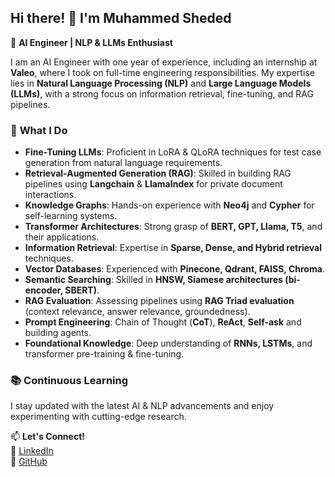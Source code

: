 ## Hi there! 👋 I'm Muhammed Sheded

🚀 **AI Engineer | NLP & LLMs Enthusiast**

I am an AI Engineer with one year of experience, including an internship at **Valeo**, where I took on full-time engineering responsibilities. My expertise lies in **Natural Language Processing (NLP)** and **Large Language Models (LLMs)**, with a strong focus on information retrieval, fine-tuning, and RAG pipelines.

### 🔬 **What I Do**
- **Fine-Tuning LLMs**: Proficient in LoRA & QLoRA techniques for test case generation from natural language requirements.
- **Retrieval-Augmented Generation (RAG)**: Skilled in building RAG pipelines using **Langchain** & **LlamaIndex** for private document interactions.
- **Knowledge Graphs**: Hands-on experience with **Neo4j** and **Cypher** for self-learning systems.
- **Transformer Architectures**: Strong grasp of **BERT, GPT, Llama, T5**, and their applications.
- **Information Retrieval**: Expertise in **Sparse, Dense, and Hybrid retrieval** techniques.
- **Vector Databases**: Experienced with **Pinecone, Qdrant, FAISS, Chroma**.
- **Semantic Searching**: Skilled in **HNSW, Siamese architectures (bi-encoder, SBERT)**.
- **RAG Evaluation**: Assessing pipelines using **RAG Triad evaluation** (context relevance, answer relevance, groundedness).
- **Prompt Engineering**: Chain of Thought (**CoT**), **ReAct**, **Self-ask** and building agents.
- **Foundational Knowledge**: Deep understanding of **RNNs, LSTMs**, and transformer pre-training & fine-tuning.

### 📚 **Continuous Learning**
I stay updated with the latest AI & NLP advancements and enjoy experimenting with cutting-edge research.

📫 **Let's Connect!**  
💼 [LinkedIn](https://www.linkedin.com/in/mohamed-sheded-50078920b/)  
📂 [GitHub](https://github.com/mohamedsheded)  

